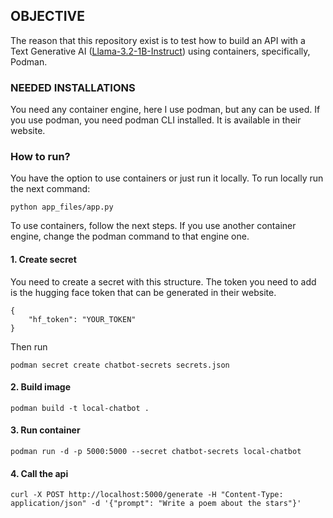 ## OBJECTIVE

The reason that this repository exist is to test how to build an API with a Text Generative AI ([Llama-3.2-1B-Instruct](https://huggingface.co/meta-llama/Llama-3.2-1B-Instruct)) using containers, specifically, Podman.

### NEEDED INSTALLATIONS

You need any container engine, here I use podman, but any can be used. If you use podman, you need podman CLI installed. It is available in their website.

### How to run?

You have the option to use containers or just run it locally. To run locally run the next command:

    python app_files/app.py

To use containers, follow the next steps. If you use another container engine, change the podman command to that engine one.

#### 1. Create secret

You need to create a secret with this structure. The token you need to add is the hugging face token that can be generated in their website.

    {
        "hf_token": "YOUR_TOKEN"
    }

Then run

    podman secret create chatbot-secrets secrets.json

#### 2. Build image
    podman build -t local-chatbot .

#### 3. Run container
    podman run -d -p 5000:5000 --secret chatbot-secrets local-chatbot

#### 4. Call the api
    curl -X POST http://localhost:5000/generate -H "Content-Type: application/json" -d '{"prompt": "Write a poem about the stars"}'
